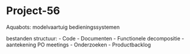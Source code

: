 # Project-56
Aquabots: modelvaartuig bedieningssystemen

bestanden structuur:
    - Code
    - Documenten
    	- Functionele decompositie
        - aantekening PO meetings
        - Onderzoeken
        - Productbacklog